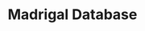 ---
layout: default
description: Madrigal is an upper atmospheric science database used by groups throughout
  the world. Madrigal is a robust, World Wide Web based system capable of managing
  and serving archival and real-time data, in a variety of formats, from a wide range
  of upper atmospheric science instruments. Data at each Madrigal site is locally
  controlled and can be updated at any time, but shared metadata between Madrigal
  sites allow searching of all Madrigal sites at once from any Madrigal site.
notes: A database compiling many observing platforms
programmatic_access: through MadrigalWeb and pysatMadrigal
shortname: madrigal
timestamp: Fri, 11 Feb 2022 14:05:43 GMT
title: Madrigal Database
type: database
uuid: ed266a86-103c-4318-94e9-ed2e6ffff30b
website_link: http://millstonehill.haystack.mit.edu/
---